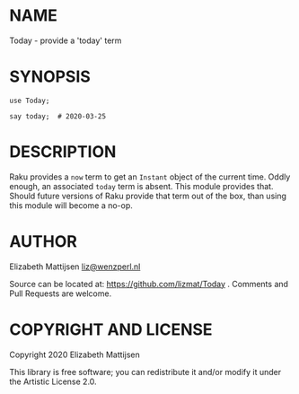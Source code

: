 NAME
====

Today - provide a 'today' term

SYNOPSIS
========

    use Today;

    say today;  # 2020-03-25

DESCRIPTION
===========

Raku provides a `now` term to get an `Instant` object of the current time. Oddly enough, an associated `today` term is absent. This module provides that. Should future versions of Raku provide that term out of the box, than using this module will become a no-op.

AUTHOR
======

Elizabeth Mattijsen <liz@wenzperl.nl>

Source can be located at: https://github.com/lizmat/Today . Comments and Pull Requests are welcome.

COPYRIGHT AND LICENSE
=====================

Copyright 2020 Elizabeth Mattijsen

This library is free software; you can redistribute it and/or modify it under the Artistic License 2.0.

